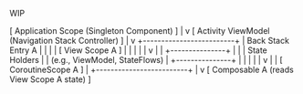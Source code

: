 WIP

[ Application Scope (Singleton Component) ]
|
v
[ Activity ViewModel (Navigation Stack Controller) ]
|
v
+-------------------------+
| Back Stack Entry A      |
|                         |
|   [ View Scope A ]      |
|        |                |
|        v                |
|  +---------------+      |
|  | State Holders |      |  (e.g., ViewModel, StateFlows)
|  +---------------+      |
|        |                |
|        v                |
|  [ CoroutineScope A ]   |
+-------------------------+
|
v
[ Composable A (reads View Scope A state) ]

